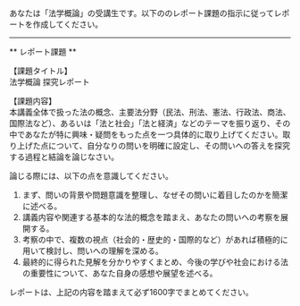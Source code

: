 あなたは「法学概論」の受講生です。以下ののレポート課題の指示に従ってレポートを作成してください。

---------------------------------------
** レポート課題 **

【課題タイトル】  
法学概論 探究レポート

【課題内容】  
本講義全体で扱った法の概念、主要法分野（民法、刑法、憲法、行政法、商法、国際法など）、あるいは「法と社会」「法と経済」などのテーマを振り返り、その中であなたが特に興味・疑問をもった点を一つ具体的に取り上げてください。取り上げた点について、自分なりの問いを明確に設定し、その問いへの答えを探究する過程と結論を論じなさい。

論じる際には、以下の点を意識してください。  
1) まず、問いの背景や問題意識を整理し、なぜその問いに着目したのかを簡潔に述べる。  
2) 講義内容や関連する基本的な法的概念を踏まえ、あなたの問いへの考察を展開する。  
3) 考察の中で、複数の視点（社会的・歴史的・国際的など）があれば積極的に用いて検討し、問いへの理解を深める。  
4) 最終的に得られた見解を分かりやすくまとめ、今後の学びや社会における法の重要性について、あなた自身の感想や展望を述べる。  

レポートは、上記の内容を踏まえて必ず1600字でまとめてください。  